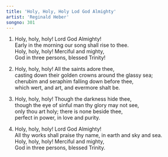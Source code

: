 ```yaml
---  
title: 'Holy, Holy, Holy Lod God Almighty'
artist: 'Reginald Heber'
songno: 301
---  
```

1. Holy, holy, holy! Lord God Almighty!  
Early in the morning our song shall rise to thee.  
Holy, holy, holy! Merciful and mighty,  
God in three persons, blessed Trinity!  
  
2. Holy, holy, holy! All the saints adore thee,  
casting down their golden crowns around the glassy sea;  
cherubim and seraphim falling down before thee,  
which wert, and art, and evermore shalt be.  
  
3. Holy, holy, holy! Though the darkness hide thee,  
though the eye of sinful man thy glory may not see,  
only thou art holy; there is none beside thee,  
perfect in power, in love and purity.  
  
4. Holy, holy, holy! Lord God Almighty!  
All thy works shall praise thy name, in earth and sky and sea.  
Holy, holy, holy! Merciful and mighty,  
God in three persons, blessed Trinity.  
